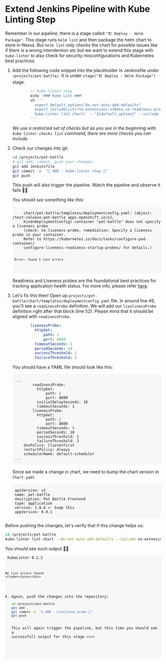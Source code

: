 # Extend Jenkins Pipeline with Kube Linting Step

Remember in our pipeline, there is a stage called `"🏗️ Deploy - Helm Package"`. This stage runs `helm lint` and then package the helm chart to store in Nexus. But `helm lint` only checks the chart for possible issues like if there is a wrong intendention etc but we want to extend this stage with `kube-linter` to also check for security misconfigurations and Kubernetes best practices.

1. Add the following code snippet into the placeholder in Jenkinsfile under `/projects/pet-battle/`. It is under `stage("🏗️ Deploy - Helm Package")` stage.

    ```groovy
			// Kube-linter step
			echo '### Kube Lint ###'
			sh '''
			  export default_option="do-not-auto-add-defaults"
			  export includelist="no-extensions-v1beta,no-readiness-probe,no-liveness-probe,dangling-service,mismatching-selector,writable-host-mount"
			  kube-linter lint chart/  --"${default_option}" --include "${includelist}" 
			'''
    ```
    _We use a restricted set of checks but as you see in the beginning with `kube-linter checks list` command, there are more checks you can include._

2. Check our changes into git.
    ```bash
    cd /projects/pet-battle
    # git add, commit, push your changes..
    git add Jenkinsfile
    git commit -m  "🐠 ADD - kube-linter step 🐠"
    git push
    ```
   This push will also trigger the pipeline. Watch the pipeline and observe it fails 🤯🤯

    _You should see something like this:_
    <div class="highlight" style="background: #f7f7f7">
    <pre><code class="language-yaml">
        chart/pet-battle/templates/deploymentconfig.yaml: (object: <no namespace>/test-release-pet-battle apps.openshift.io/v1, 
        Kind=DeploymentConfig) container "pet-battle" does not specify a liveness probe 
        (check: no-liveness-probe, remediation: Specify a liveness probe in your container. 
        Refer to https://kubernetes.io/docs/tasks/configure-pod-container/
        configure-liveness-readiness-startup-probes/ for details.)
        
        Error: found 1 lint errors
    </code></pre></div>

    Readiness and Liveness probes are the foundational best practices for tracking application health status. For more info, please refer [here](https://docs.openshift.com/container-platform/4.8/applications/application-health.html).

3. Let's fix this then! Open up `projects/pet-battle/chart/templates/deploymentconfig.yaml` file. In around line 46, you'll see a `readinessProbe` definition. We will add our `livelinessProbe` definition right after that block (line 52). Please mind that it should be aligned with `readinessProbe`.

    ```yaml
            livenessProbe:
              httpGet:
                  path: /
                  port: 8080
              timeoutSeconds: 1
              periodSeconds: 10
              successThreshold: 1
              failureThreshold: 3

    ```
    You should have a YAML file should look like this:
    <div class="highlight" style="background: #f7f7f7">
    <pre><code class="language-yaml">
    ...
            readinessProbe:
              httpGet:
                  path: /
                  port: 8080
              initialDelaySeconds: 10
              timeoutSeconds: 1
            livenessProbe:
              httpGet:
                  path: /
                  port: 8080
              timeoutSeconds: 1
              periodSeconds: 10
              successThreshold: 1
              failureThreshold: 3
        dnsPolicy: ClusterFirst
        restartPolicy: Always
        schedulerName: default-scheduler
    ...
    </code></pre></div>

    Since we made a change in chart, we need to bump the chart version in `Chart.yaml`.
    <div class="highlight" style="background: #f7f7f7">
    <pre><code class="language-yaml">
	apiVersion: v2
	name: pet-battle
	description: Pet Battle Frontend
	type: application
	version: 1.0.6 <- bump this
	appVersion: 0.0.1
    </code></pre></div>

  Before pushing the changes, let's verify that if this change helps us:

  ```bash
  cd /projects/pet-battle
  kube-linter lint chart --do-not-auto-add-defaults --include no-extensions-v1beta,no-readiness-probe,no-liveness-probe,dangling-service,mismatching-selector,writable-host-mount
  ```

  You should see such output 💪💪
    <div class="highlight" style="background: #f7f7f7">
    <pre><code class="language-yaml">
    KubeLinter 0.2.2

    No lint errors found!
    </code></pre></div>

4. Again, push the changes into the repository:
	```bash
	cd /projects/pet-battle
	git add .
	git commit -m  "🗻 ADD - Liveliness probe 🗻"
	git push
	``` 
    This will again trigger the pipeline, but this time you should see a successfull output for this stage 🔥🔥🔥